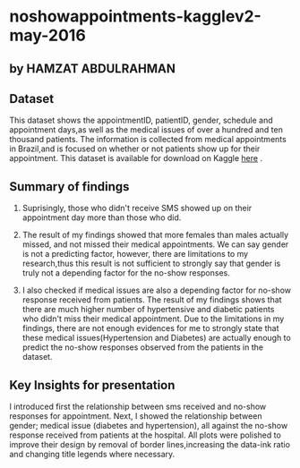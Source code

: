 # noshowappointments-kagglev2-may-2016
## by HAMZAT ABDULRAHMAN

## Dataset
This dataset shows the appointmentID, patientID, gender, schedule and appointment days,as well as the medical issues of over a hundred and ten thousand patients. The information is collected from medical appointments in Brazil,and is focused on whether or not patients show up for their appointment.
This dataset is available for download on Kaggle [here]( https://www.kaggle.com/joniarroba/noshowappointments) .

## Summary of findings
1. Suprisingly, those who didn't receive SMS showed up on their appointment day more than those who did.

2. The result of my findings showed that more females than males actually missed, and not missed their medical appointments. We can say gender is not a predicting factor, however, there are limitations to my research,thus this result is not sufficient to strongly say that gender is truly not a depending factor for the no-show responses.

3. I also checked if medical issues are also a depending factor for no-show response received from patients. The result of my findings shows that there are much higher number of hypertensive and diabetic patients who didn't miss their medical appointment.
 Due to the limitations in my findings, there are not enough evidences for me to strongly state that these medical issues(Hypertension and Diabetes) are actually enough to predict the no-show responses observed from the patients in the dataset.

## Key Insights for presentation
I introduced first the relationship between sms received and no-show responses for appointment. Next, I showed the relationship between gender; medical issue (diabetes and hypertension), all against the no-show response received from patients at the hospital.
All plots were polished to improve their design by removal of border lines,increasing the data-ink ratio and changing title legends where necessary.